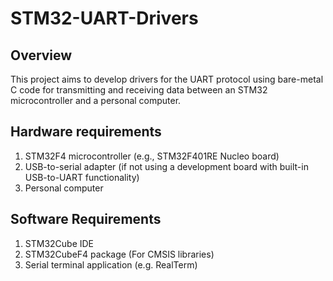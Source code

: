 
# STM32-UART-Drivers

## Overview
This project aims to develop drivers for the UART protocol using bare-metal C code for transmitting and receiving data between an STM32 microcontroller and a personal computer.  


## Hardware requirements
1. STM32F4 microcontroller (e.g., STM32F401RE Nucleo board)
2. USB-to-serial adapter (if not using a development board with built-in USB-to-UART functionality)
3. Personal computer

## Software Requirements
1. STM32Cube IDE
2. STM32CubeF4 package (For CMSIS libraries)
3. Serial terminal application (e.g. RealTerm)





